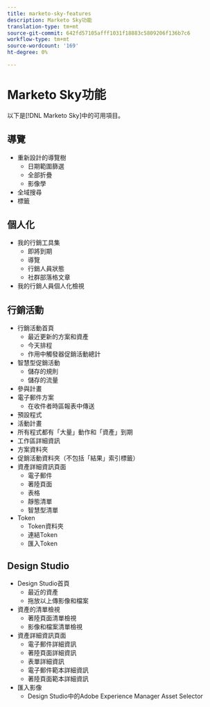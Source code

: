 ```yaml
---
title: marketo-sky-features
description: Marketo Sky功能
translation-type: tm+mt
source-git-commit: 642fd57105afff1031f18883c5809206f136b7c6
workflow-type: tm+mt
source-wordcount: '169'
ht-degree: 0%

---
```



# Marketo Sky功能

以下是[!DNL Marketo Sky]中的可用項目。

## 導覽

* 重新設計的導覽樹
   * 日期範圍篩選
   * 全部折疊
   * 影像學
* 全域搜尋
* 標籤

## 個人化

* 我的行銷工具集
   * 即將到期
   * 導覽
   * 行銷人員狀態
   * 社群部落格文章
* 我的行銷人員個人化檢視

## 行銷活動

* 行銷活動首頁
   * 最近更新的方案和資產
   * 今天排程
   * 作用中觸發器促銷活動總計
* 智慧型促銷活動
   * 儲存的規則
   * 儲存的流量
* 參與計畫
* 電子郵件方案
   * 在收件者時區報表中傳送
* 預設程式
* 活動計畫
* 所有程式都有「大量」動作和「資產」到期
* 工作區詳細資訊
* 方案資料夾
* 促銷活動資料夾（不包括「結果」索引標籤）
* 資產詳細資訊頁面
   * 電子郵件
   * 著陸頁面
   * 表格
   * 靜態清單
   * 智慧型清單
* Token
   * Token資料夾
   * 連結Token
   * 匯入Token

## Design Studio

* Design Studio首頁
   * 最近的資產
   * 拖放以上傳影像和檔案
* 資產的清單檢視
   * 著陸頁面清單檢視
   * 影像和檔案清單檢視
* 資產詳細資訊頁面
   * 電子郵件詳細資訊
   * 著陸頁面詳細資訊
   * 表單詳細資訊
   * 電子郵件範本詳細資訊
   * 著陸頁面範本詳細資訊
* 匯入影像
   * Design Studio中的Adobe Experience Manager Asset Selector
